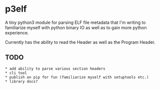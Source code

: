# **p3elf**

A tiny python3 module for parsing ELF file metadata that I'm writing to familiarize myself with python binary IO as well as to gain more python experience.

Currently has the ability to read the Header as well as the Program Header.

## TODO
    * add ability to parse various section headers
    * cli tool
    * publish on pip for fun (familiarize myself with setuptools etc.)
    * library docs?
